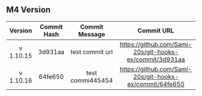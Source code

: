 ## M4 Version

|  Version  | Commit Hash | Commit Message  |                       Commit URL                        |
| :-------: | :---------: | :-------------: | :-----------------------------------------------------: |
| v 1.10.15 |   3d931aa   | test commit url | https://github.com/Sami-20s/git-hooks-ex/commit/3d931aa |
| v 1.10.16 | 64fe650 | test commi445454 | https://github.com/Sami-20s/git-hooks-ex/commit/64fe650
